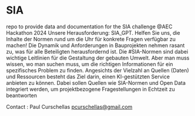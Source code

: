# SIA
repo to provide data and documentation for the SIA challenge @AEC Hackathon 2024
Unsere Herausforderung: SIA_GPT. Helfen Sie uns, die Inhalte der Normen rund um die Uhr für konkrete Fragen verfügbar zu machen!
Die Dynamik und Anforderungen in Bauprojekten nehmen rasant zu, was für alle Beteiligten herausfordernd ist. Die #SIA-Normen sind dabei wichtige Leitlinien für die Gestaltung der gebauten Umwelt. Aber man muss wissen, wo man suchen muss, um die richtigen Informationen für ein spezifisches Problem zu finden. Angesichts der Vielzahl an Quellen (Daten) und Ressourcen besteht das Ziel darin, einen KI-gestützten Service anbieten zu können. Dabei sollen Quellen wie SIA-Normen und Open Data integriert werden, um projektbezogene Fragestellungen in Echtzeit zu beantworten

Contact : Paul Curschellas pcurschellas@gmail.com
